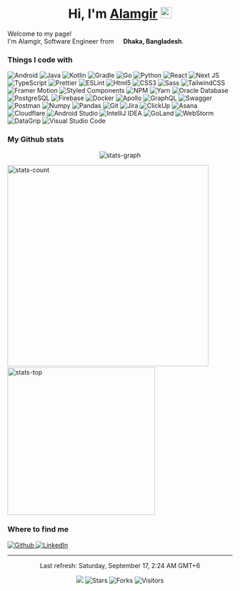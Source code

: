 <h1 align="center">Hi, I'm
  <a href="https://www.alamgir.dev">Alamgir</a>
  <img src="https://media.giphy.com/media/hvRJCLFzcasrR4ia7z/giphy.gif" width="25px">
</h1>

<p>Welcome to my page!
  </br>
  I'm Alamgir, Software Engineer from <img src="https://cdn-icons-png.flaticon.com/512/197/197509.png" width="13" />
  <b>Dhaka, Bangladesh</b>.
</p>

<h3>Things I code with</h3>
<p>
  <img alt="Android"
    src="https://img.shields.io/badge/android-%233DDC84?style=for-the-badge&logo=android&logoColor=white" />
  <img alt="Java" src="https://img.shields.io/badge/java-%23ED8B00.svg?style=for-the-badge&logo=java&logoColor=white" />
  <img alt="Kotlin"
    src="https://img.shields.io/badge/kotlin-%237F52FF.svg?style=for-the-badge&logo=kotlin&logoColor=white" />
  <img alt="Gradle"
    src="https://img.shields.io/badge/gradle-%2302303A.svg?style=for-the-badge&logo=gradle&logoColor=white" />
  <img alt="Go" src="https://img.shields.io/badge/go-%2300ADD8.svg?style=for-the-badge&logo=go&logoColor=white" />
  <img alt="Python" src="https://img.shields.io/badge/python-%233776AB?style=for-the-badge&logo=python&logoColor=white" />
  <img alt="React"
    src="https://img.shields.io/badge/react-%2361DAFB.svg?style=for-the-badge&logo=react&logoColor=white" />
  <img alt="Next JS" src="https://img.shields.io/badge/next.js-%23000000?style=for-the-badge&logo=next.js&logoColor=white" />
  <img alt="TypeScript"
    src="https://img.shields.io/badge/typescript-%233178C6.svg?style=for-the-badge&logo=typescript&logoColor=white" />
  <img alt="Prettier"
    src="https://img.shields.io/badge/prettier-%23F7B93E?style=for-the-badge&logo=prettier&logoColor=white" />
  <img alt="ESLint" src="https://img.shields.io/badge/eslint-%234B32C3?style=for-the-badge&logo=eslint&logoColor=white" />
  <img alt="Html5" src="https://img.shields.io/badge/html5-%23E34F26?style=for-the-badge&logo=html5&logoColor=white" />
  <img alt="CSS3" src="https://img.shields.io/badge/css3-%231572B6?style=for-the-badge&logo=css3&logoColor=white" />
  <img alt="Sass" src="https://img.shields.io/badge/sass-%23CC6699?style=for-the-badge&logo=sass&logoColor=white" />
  <img alt="TailwindCSS"
    src="https://img.shields.io/badge/tailwindcss-%2306B6D4.svg?style=for-the-badge&logo=tailwind-css&logoColor=white" />
  <img alt="Framer Motion"
    src="https://img.shields.io/badge/framer_motion-%230055FF.svg?style=for-the-badge&logo=framer&logoColor=white" />
  <img alt="Styled Components"
    src="https://img.shields.io/badge/styled_Components-%23DB7093?style=for-the-badge&logo=styled-components&logoColor=white" />
  <img alt="NPM" src="https://img.shields.io/badge/npm-%23CB3837?style=for-the-badge&logo=npm&logoColor=white" />
  <img alt="Yarn" src="https://img.shields.io/badge/yarn-%232C8EBB.svg?style=for-the-badge&logo=yarn&logoColor=white" />
  <img alt="Oracle Database"
    src="https://img.shields.io/badge/oracle-%23F80000.svg?style=for-the-badge&logo=oracle&logoColor=white" />
  <img alt="PostgreSQL"
    src="https://img.shields.io/badge/postgresql-%234169E1.svg?style=for-the-badge&logo=postgresql&logoColor=white" />
  <img alt="Firebase"
    src="https://img.shields.io/badge/firebase-%23FFCA28.svg?style=for-the-badge&logo=firebase&logoColor=white" />
  <img alt="Docker" src="https://img.shields.io/badge/docker-%232496ED?style=for-the-badge&logo=docker&logoColor=white" />
  <img alt="Apollo"
    src="https://img.shields.io/badge/apollo_graphql-%23311C87?style=for-the-badge&logo=apollo-graphql&logoColor=white" />
  <img alt="GraphQL"
    src="https://img.shields.io/badge/graphql-%23E10098?style=for-the-badge&logo=graphql&logoColor=white" />
  <img alt="Swagger"
    src="https://img.shields.io/badge/swagger-%2385EA2D?style=for-the-badge&logo=swagger&logoColor=white" />
  <img alt="Postman"
    src="https://img.shields.io/badge/postman-%23FF6C37?style=for-the-badge&logo=postman&logoColor=white" />
  <img alt="Numpy" src="https://img.shields.io/badge/numpy-%23013243?style=for-the-badge&logo=numpy&logoColor=white" />
  <img alt="Pandas"
    src="https://img.shields.io/badge/pandas-%23150458?style=for-the-badge&logo=pandas&logoColor=white" />
  <img alt="Git" src="https://img.shields.io/badge/git-%23F05032?style=for-the-badge&logo=git&logoColor=white" />
  <img alt="Jira" src="https://img.shields.io/badge/jira-%230052CC.svg?style=for-the-badge&logo=jira&logoColor=white" />
  <img alt="ClickUp" src="https://img.shields.io/badge/clickup-%237B68EE.svg?style=for-the-badge&logo=clickup&logoColor=white" />
  <img alt="Asana" src="https://img.shields.io/badge/asana-%23273347.svg?style=for-the-badge&logo=asana&logoColor=white" />
  <img alt="Cloudflare" src="https://img.shields.io/badge/cloudflare-%23F38020.svg?style=for-the-badge&logo=cloudflare&logoColor=white" />
  <img alt="Android Studio"
    src="https://img.shields.io/badge/android_studio-%233DDC84.svg?style=for-the-badge&logo=android-studio&logoColor=white" />
  <img alt="IntelliJ IDEA"
    src="https://img.shields.io/badge/intellij_idea-%23000000.svg?style=for-the-badge&logo=intellij-idea&logoColor=white" />
  <img alt="GoLand" src="https://img.shields.io/badge/goland-%23000000?style=for-the-badge&logo=goland&logoColor=white" />
  <img alt="WebStorm"
    src="https://img.shields.io/badge/webstorm-%23000000?style=for-the-badge&logo=webstorm&logoColor=white" />
  <img alt="DataGrip"
    src="https://img.shields.io/badge/datagrip-%23000000?style=for-the-badge&logo=datagrip&logoColor=white" />
  <img alt="Visual Studio Code"
    src="https://img.shields.io/badge/visual_studio_code-%23007ACC.svg?style=for-the-badge&logo=visual-studio-code&logoColor=white" />
</p>

<h3>My Github stats</h3>
<p align="center">
  <img
    src="https://activity-graph.herokuapp.com/graph?username=iam-alamgir&custom_title=Alamgir%27s%20activity%20graph&theme=gotham"
    alt="stats-graph" />
</p>
<p align="left">
  <img src="https://github-readme-stats.vercel.app/api?username=iam-alamgir&show_icons=true&theme=gotham&hide=prs"
    width="450" alt="stats-count" />
  <!--    
   &nbsp;
   &nbsp;
   <img src="http://github-readme-streak-stats.herokuapp.com?user=iam-alamgir&theme=gotham&border=e4e2e2&fire=f65b3a" width="270"  alt="stats-contrib" />
  -->
  &nbsp;
  &nbsp;
  <img src="https://github-readme-stats.vercel.app/api/top-langs/?username=iam-alamgir&layout=compact&theme=gotham"
    width="330" alt="stats-top" />
</p>

<h3>Where to find me</h3>
<p>
  <a href="https://github.com/iam-alamgir" target="_blank">
    <img alt="Github"
      src="https://img.shields.io/badge/GitHub-%23181717.svg?&style=for-the-badge&logo=Github&logoColor=white" />
  </a>
  <a href="https://www.linkedin.com/in/iam-alamgir" target="_blank">
    <img alt="LinkedIn"
      src="https://img.shields.io/badge/linkedin-%230A66C2.svg?&style=for-the-badge&logo=linkedin&logoColor=white" />
  </a>
</p>

------------
<p align="center">
  Last refresh: Saturday, September 17, 2:24 AM GMT+6
  <br />
</p>

<p align="center">
  <img src="https://github.com/iam-alamgir/iam-alamgir/workflows/README%20build/badge.svg" />
  <img alt="Stars" src="https://img.shields.io/github/stars/iam-alamgir/iam-alamgir?style=flat&labelColor=343b41" />
  <img alt="Forks" src="https://img.shields.io/github/forks/iam-alamgir/iam-alamgir?style=flat&labelColor=343b41" />
  <img alt="Visitors" src="https://pageview.vercel.app/?github_user=iam-alamgir" />
</p>
